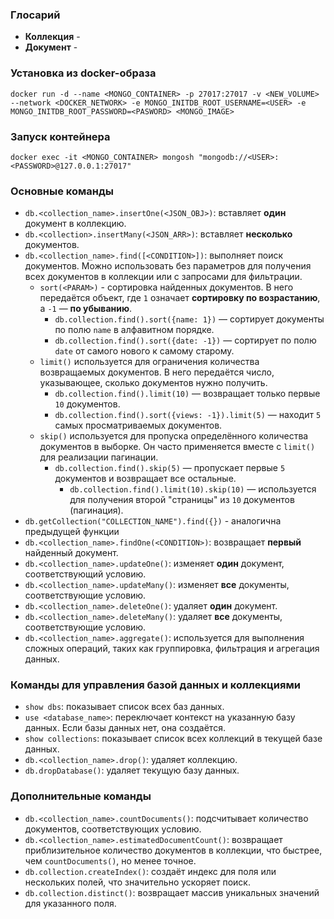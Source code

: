 
### Глосарий
- **Коллекция** - 
- **Документ** - 

### Установка из  docker-образа 
`docker run -d --name <MONGO_CONTAINER> -p 27017:27017 -v <NEW_VOLUME> --network <DOCKER_NETWORK> -e MONGO_INITDB_ROOT_USERNAME=<USER> -e MONGO_INITDB_ROOT_PASSWORD=<PASWORD> <MONGO_IMAGE>`


### Запуск контейнера
`docker exec -it <MONGO_CONTAINER> mongosh "mongodb://<USER>:<PASSWORD>@127.0.0.1:27017"`



### **Основные команды**
- `db.<collection_name>.insertOne(<JSON_OBJ>)`: вставляет **один** документ в коллекцию.
- `db.<collection>.insertMany(<JSON_ARR>)`: вставляет **несколько** документов.
- `db.<collection_name>.find([<CONDITION>])`: выполняет поиск документов. Можно использовать без параметров для получения всех документов в коллекции или с запросами для фильтрации.
	- `sort(<PARAM>)` - сортировка найденных документов. В него передаётся объект, где `1` означает **сортировку по возрастанию**, а `-1` — **по убыванию**.
		-  `db.collection.find().sort({name: 1})` — сортирует документы по полю `name` в алфавитном порядке.
		- `db.collection.find().sort({date: -1})` — сортирует по полю `date` от самого нового к самому старому.
	- `limit()` используется для ограничения количества возвращаемых документов. В него передаётся число, указывающее, сколько документов нужно получить.
		- `db.collection.find().limit(10)` — возвращает только первые `10` документов.
		- `db.collection.find().sort({views: -1}).limit(5)` — находит `5` самых просматриваемых документов.
	- `skip()` используется для пропуска определённого количества документов в выборке. Он часто применяется вместе с `limit()` для реализации пагинации.
		- `db.collection.find().skip(5)` — пропускает первые `5` документов и возвращает все остальные.
			- `db.collection.find().limit(10).skip(10)` — используется для получения второй "страницы" из `10` документов (пагинация).
- `db.getCollection("COLLECTION_NAME").find({})` - аналогична предыдущей функции
- `db.<collection_name>.findOne(<CONDITION>)`: возвращает **первый** найденный документ.
- `db.<collection_name>.updateOne()`: изменяет **один** документ, соответствующий условию.
- `db.<collection_name>.updateMany()`: изменяет **все** документы, соответствующие условию.
- `db.<collection_name>.deleteOne()`: удаляет **один** документ.
- `db.<collection_name>.deleteMany()`: удаляет **все** документы, соответствующие условию.
- `db.<collection_name>.aggregate()`: используется для выполнения сложных операций, таких как группировка, фильтрация и агрегация данных.


### **Команды для управления базой данных и коллекциями**

- `show dbs`: показывает список всех баз данных.
- `use <database_name>`: переключает контекст на указанную базу данных. Если базы данных нет, она создаётся.
- `show collections`: показывает список всех коллекций в текущей базе данных.
- `db.<collection_name>.drop()`: удаляет коллекцию.
- `db.dropDatabase()`: удаляет текущую базу данных.

### **Дополнительные команды**
- `db.<collection_name>.countDocuments()`: подсчитывает количество документов, соответствующих условию.
- `db.<collection_name>.estimatedDocumentCount()`: возвращает приблизительное количество документов в коллекции, что быстрее, чем `countDocuments()`, но менее точное.
- `db.collection.createIndex()`: создаёт индекс для поля или нескольких полей, что значительно ускоряет поиск.
- `db.collection.distinct()`: возвращает массив уникальных значений для указанного поля.